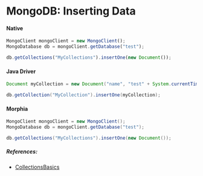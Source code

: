 # MongoDB: Inserting Data

#### Native
```javascript
MongoClient mongoClient = new MongoClient();
MongoDatabase db = mongoClient.getDatabase("test");

db.getCollections("MyCollections").insertOne(new Document());
```

#### Java Driver
```java
Document myCollection = new Document("name", "test" + System.currentTimeMillis()).append("age", 1);

db.getCollection("MyCollection").insertOne(myCollection);
```

#### Morphia
```java
MongoClient mongoClient = new MongoClient();
MongoDatabase db = mongoClient.getDatabase("test");

db.getCollections("MyCollections").insertOne(new Document());
```

##### References: 
- [CollectionsBasics](/MongoDB/Basics.md)
